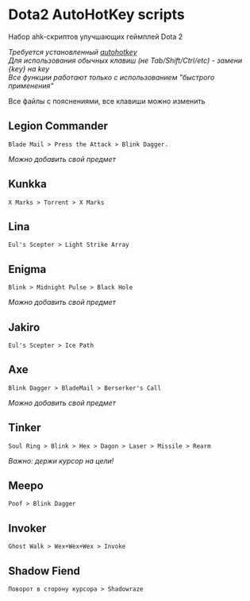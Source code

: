 # Dota2 AutoHotKey scripts

Набор ahk-скриптов улучшающих геймплей Dota 2  
  
*Требуется установленный [autohotkey](https://www.autohotkey.com/)*  
*Для использования обычных клавиш (не Tab/Shift/Ctrl/etc) - замени {key} на key*  
*Все функции работают только с использованием "быстрого применения"*
  
Все файлы с пояснениями, все клавиши можно изменить  
  
## Legion Commander
```
Blade Mail > Press the Attack > Blink Dagger.
```
*Можно добавить свой предмет*

## Kunkka
```
X Marks > Torrent > X Marks
```

## Lina
```
Eul's Scepter > Light Strike Array
```

## Enigma
```
Blink > Midnight Pulse > Black Hole
```
*Можно добавить свой предмет*

## Jakiro
```
Eul's Scepter > Ice Path
```

## Axe
```
Blink Dagger > BladeMail > Berserker's Call
```
*Можно добавить свой предмет*

## Tinker
```
Soul Ring > Blink > Hex > Dagon > Laser > Missile > Rearm
```
*Важно: держи курсор на цели!*

## Meepo
```
Poof > Blink Dagger
```

## Invoker
```
Ghost Walk > Wex+Wex+Wex > Invoke
```

## Shadow Fiend
```
Поворот в сторону курсора > Shadowraze
```